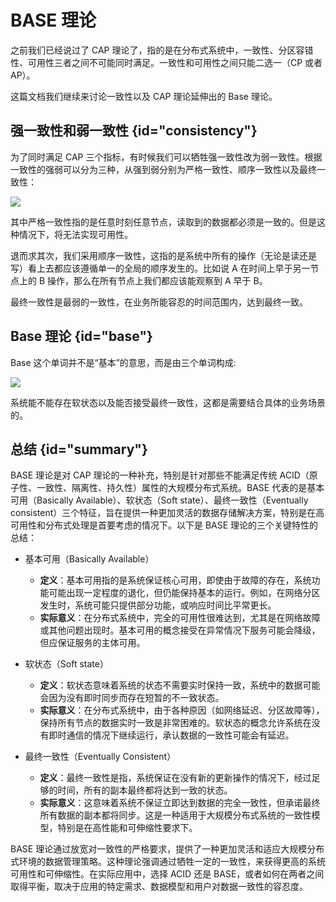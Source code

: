 # BASE 理论

之前我们已经说过了 CAP 理论了，指的是在分布式系统中，一致性、分区容错性、可用性三者之间不可能同时满足。一致性和可用性之间只能二选一（CP 或者 AP）。

这篇文档我们继续来讨论一致性以及 CAP 理论延伸出的 Base 理论。

## 强一致性和弱一致性 {id="consistency"}

为了同时满足 CAP 三个指标，有时候我们可以牺牲强一致性改为弱一致性。根据一致性的强弱可以分为三种，从强到弱分别为严格一致性、顺序一致性以及最终一致性：

![](http://file-linker.oss-cn-hangzhou.aliyuncs.com/PcpztaPg3j0UtJhLNa1k.svg)

其中严格一致性指的是任意时刻任意节点，读取到的数据都必须是一致的。但是这种情况下，将无法实现可用性。

退而求其次，我们采用顺序一致性，这指的是系统中所有的操作（无论是读还是写）看上去都应该遵循单一的全局的顺序发生的。比如说 A 在时间上早于另一节点上的 B 操作，那么在所有节点上我们都应该能观察到 A 早于 B。

最终一致性是最弱的一致性，在业务所能容忍的时间范围内，达到最终一致。

## Base 理论 {id="base"}

Base 这个单词并不是“基本”的意思，而是由三个单词构成:

![](http://file-linker.oss-cn-hangzhou.aliyuncs.com/iGrGkFdL7YCRNt1DXz7P.svg)

系统能不能存在软状态以及能否接受最终一致性，这都是需要结合具体的业务场景的。

## 总结 {id="summary"}

BASE 理论是对 CAP 理论的一种补充，特别是针对那些不能满足传统 ACID（原子性、一致性、隔离性、持久性）属性的大规模分布式系统。BASE 代表的是基本可用（Basically Available）、软状态（Soft state）、最终一致性（Eventually consistent）三个特征，旨在提供一种更加灵活的数据存储解决方案，特别是在高可用性和分布式处理是首要考虑的情况下。以下是 BASE 理论的三个关键特性的总结：

* 基本可用（Basically Available）
  - **定义**：基本可用指的是系统保证核心可用，即使由于故障的存在，系统功能可能出现一定程度的退化，但仍能保持基本的运行。例如，在网络分区发生时，系统可能只提供部分功能，或响应时间比平常更长。
  - **实际意义**：在分布式系统中，完全的可用性很难达到，尤其是在网络故障或其他问题出现时。基本可用的概念接受在异常情况下服务可能会降级，但应保证服务的主体可用。

* 软状态（Soft state）
  - **定义**：软状态意味着系统的状态不需要实时保持一致，系统中的数据可能会因为没有即时同步而存在短暂的不一致状态。
  - **实际意义**：在分布式系统中，由于各种原因（如网络延迟、分区故障等），保持所有节点的数据实时一致是非常困难的。软状态的概念允许系统在没有即时通信的情况下继续运行，承认数据的一致性可能会有延迟。

* 最终一致性（Eventually Consistent）
  - **定义**：最终一致性是指，系统保证在没有新的更新操作的情况下，经过足够的时间，所有的副本最终都将达到一致的状态。
  - **实际意义**：这意味着系统不保证立即达到数据的完全一致性，但承诺最终所有数据的副本都将同步。这是一种适用于大规模分布式系统的一致性模型，特别是在高性能和可伸缩性要求下。

BASE 理论通过放宽对一致性的严格要求，提供了一种更加灵活和适应大规模分布式环境的数据管理策略。这种理论强调通过牺牲一定的一致性，来获得更高的系统可用性和可伸缩性。在实际应用中，选择 ACID 还是 BASE，或者如何在两者之间取得平衡，取决于应用的特定需求、数据模型和用户对数据一致性的容忍度。

